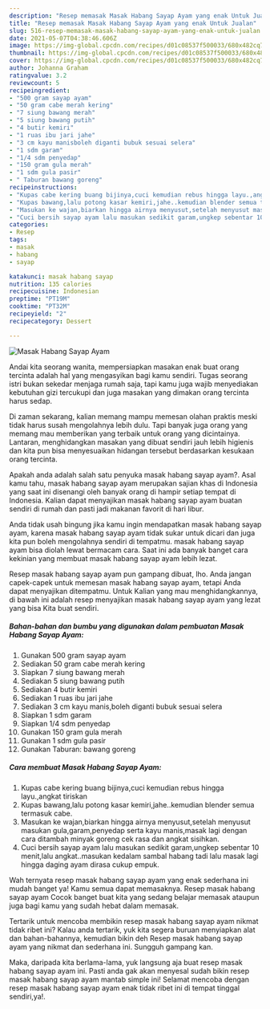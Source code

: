 ```yaml
---
description: "Resep memasak Masak Habang Sayap Ayam yang enak Untuk Jualan"
title: "Resep memasak Masak Habang Sayap Ayam yang enak Untuk Jualan"
slug: 516-resep-memasak-masak-habang-sayap-ayam-yang-enak-untuk-jualan
date: 2021-05-07T04:38:46.606Z
image: https://img-global.cpcdn.com/recipes/d01c08537f500033/680x482cq70/masak-habang-sayap-ayam-foto-resep-utama.jpg
thumbnail: https://img-global.cpcdn.com/recipes/d01c08537f500033/680x482cq70/masak-habang-sayap-ayam-foto-resep-utama.jpg
cover: https://img-global.cpcdn.com/recipes/d01c08537f500033/680x482cq70/masak-habang-sayap-ayam-foto-resep-utama.jpg
author: Johanna Graham
ratingvalue: 3.2
reviewcount: 5
recipeingredient:
- "500 gram sayap ayam"
- "50 gram cabe merah kering"
- "7 siung bawang merah"
- "5 siung bawang putih"
- "4 butir kemiri"
- "1 ruas ibu jari jahe"
- "3 cm kayu manisboleh diganti bubuk sesuai selera"
- "1 sdm garam"
- "1/4 sdm penyedap"
- "150 gram gula merah"
- "1 sdm gula pasir"
- " Taburan bawang goreng"
recipeinstructions:
- "Kupas cabe kering buang bijinya,cuci kemudian rebus hingga layu.,angkat tiriskan"
- "Kupas bawang,lalu potong kasar kemiri,jahe..kemudian blender semua termasuk cabe."
- "Masukan ke wajan,biarkan hingga airnya menyusut,setelah menyusut masukan gula,garam,penyedap serta kayu manis,masak lagi dengan cara ditambah minyak goreng cek rasa dan angkat sisihkan."
- "Cuci bersih sayap ayam lalu masukan sedikit garam,ungkep sebentar 10 menit,lalu angkat..masukan kedalam sambal habang tadi lalu masak lagi hingga daging ayam dirasa cukup empuk."
categories:
- Resep
tags:
- masak
- habang
- sayap

katakunci: masak habang sayap 
nutrition: 135 calories
recipecuisine: Indonesian
preptime: "PT19M"
cooktime: "PT32M"
recipeyield: "2"
recipecategory: Dessert

---
```



![Masak Habang Sayap Ayam](https://img-global.cpcdn.com/recipes/d01c08537f500033/680x482cq70/masak-habang-sayap-ayam-foto-resep-utama.jpg)

Andai kita seorang wanita, mempersiapkan masakan enak buat orang tercinta adalah hal yang mengasyikan bagi kamu sendiri. Tugas seorang istri bukan sekedar menjaga rumah saja, tapi kamu juga wajib menyediakan kebutuhan gizi tercukupi dan juga masakan yang dimakan orang tercinta harus sedap.

Di zaman  sekarang, kalian memang mampu memesan olahan praktis meski tidak harus susah mengolahnya lebih dulu. Tapi banyak juga orang yang memang mau memberikan yang terbaik untuk orang yang dicintainya. Lantaran, menghidangkan masakan yang dibuat sendiri jauh lebih higienis dan kita pun bisa menyesuaikan hidangan tersebut berdasarkan kesukaan orang tercinta. 



Apakah anda adalah salah satu penyuka masak habang sayap ayam?. Asal kamu tahu, masak habang sayap ayam merupakan sajian khas di Indonesia yang saat ini disenangi oleh banyak orang di hampir setiap tempat di Indonesia. Kalian dapat menyajikan masak habang sayap ayam buatan sendiri di rumah dan pasti jadi makanan favorit di hari libur.

Anda tidak usah bingung jika kamu ingin mendapatkan masak habang sayap ayam, karena masak habang sayap ayam tidak sukar untuk dicari dan juga kita pun boleh mengolahnya sendiri di tempatmu. masak habang sayap ayam bisa diolah lewat bermacam cara. Saat ini ada banyak banget cara kekinian yang membuat masak habang sayap ayam lebih lezat.

Resep masak habang sayap ayam pun gampang dibuat, lho. Anda jangan capek-capek untuk memesan masak habang sayap ayam, tetapi Anda dapat menyajikan ditempatmu. Untuk Kalian yang mau menghidangkannya, di bawah ini adalah resep menyajikan masak habang sayap ayam yang lezat yang bisa Kita buat sendiri.

<!--inarticleads1-->

##### Bahan-bahan dan bumbu yang digunakan dalam pembuatan Masak Habang Sayap Ayam:

1. Gunakan 500 gram sayap ayam
1. Sediakan 50 gram cabe merah kering
1. Siapkan 7 siung bawang merah
1. Sediakan 5 siung bawang putih
1. Sediakan 4 butir kemiri
1. Sediakan 1 ruas ibu jari jahe
1. Sediakan 3 cm kayu manis,boleh diganti bubuk sesuai selera
1. Siapkan 1 sdm garam
1. Siapkan 1/4 sdm penyedap
1. Gunakan 150 gram gula merah
1. Gunakan 1 sdm gula pasir
1. Gunakan  Taburan: bawang goreng




<!--inarticleads2-->

##### Cara membuat Masak Habang Sayap Ayam:

1. Kupas cabe kering buang bijinya,cuci kemudian rebus hingga layu.,angkat tiriskan
1. Kupas bawang,lalu potong kasar kemiri,jahe..kemudian blender semua termasuk cabe.
1. Masukan ke wajan,biarkan hingga airnya menyusut,setelah menyusut masukan gula,garam,penyedap serta kayu manis,masak lagi dengan cara ditambah minyak goreng cek rasa dan angkat sisihkan.
1. Cuci bersih sayap ayam lalu masukan sedikit garam,ungkep sebentar 10 menit,lalu angkat..masukan kedalam sambal habang tadi lalu masak lagi hingga daging ayam dirasa cukup empuk.




Wah ternyata resep masak habang sayap ayam yang enak sederhana ini mudah banget ya! Kamu semua dapat memasaknya. Resep masak habang sayap ayam Cocok banget buat kita yang sedang belajar memasak ataupun juga bagi kamu yang sudah hebat dalam memasak.

Tertarik untuk mencoba membikin resep masak habang sayap ayam nikmat tidak ribet ini? Kalau anda tertarik, yuk kita segera buruan menyiapkan alat dan bahan-bahannya, kemudian bikin deh Resep masak habang sayap ayam yang nikmat dan sederhana ini. Sungguh gampang kan. 

Maka, daripada kita berlama-lama, yuk langsung aja buat resep masak habang sayap ayam ini. Pasti anda gak akan menyesal sudah bikin resep masak habang sayap ayam mantab simple ini! Selamat mencoba dengan resep masak habang sayap ayam enak tidak ribet ini di tempat tinggal sendiri,ya!.


